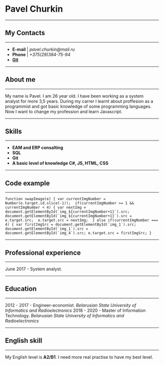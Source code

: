 

# Pavel Churkin
______________

## My Contacts
------------------------------------------
* **E-mail**            |     _pavel.churkin@mail.ru_                    
* **Phone**             |    _+375(29)384-75-94_     
* **[Git](https://github.com/Insikynwa)**              

____________________________

## About me
-------------
My name is Pavel. I am 26 year old. I have been working as a system analyst for more 3,5 years. During my carrer I learnt about proffesion as a programmist and got  basic knowledge of some programming languages. Now I want to change my profession and learn Javascript.

___________________________

## Skills
---------------------------------------
* **EAM and ERP consalting**
* **SQL**
* **Git**
* **A basic level of knowledge C#, JS, HTML, CSS**

____________


## Code example
-------------
``
    function swapImage(e) {
    	var currentImgNumber = Number(e.target.id.slice(-1)); 
    	if(currentImgNumber >= 1 && currentImgNumber < 4) {
    		var nextImg = document.getElementById(`img_${currentImgNumber+1}`).src; 
    		document.getElementById(`img_${currentImgNumber+1}`).src = e.target.src; 
    		e.target.src = nextImg; 
    	} else if(currentImgNumber === 4) {
    		var firstImgSrc = document.getElementById(`img_1`).src;
    		document.getElementById(`img_1`).src = document.getElementById(`img_4`).src;
			e.target.src = firstImgSrc;
    	}
``        
_______________________________

## Professional experience
----------------
June 2017 -     System analyst.

________________________

## Education
---------------------------------------
2012 - 2017 - Engineer-economist. _Belarusian State University of Informatics and Radioelectronics_
2018 - 2020 - Master of Information Technology. _Belarusian State University of Informatics and Radioelectronics_

____________________________________

## English skill
-------------
My English level is **A2/B1**. I need more real practise to have my best level.

